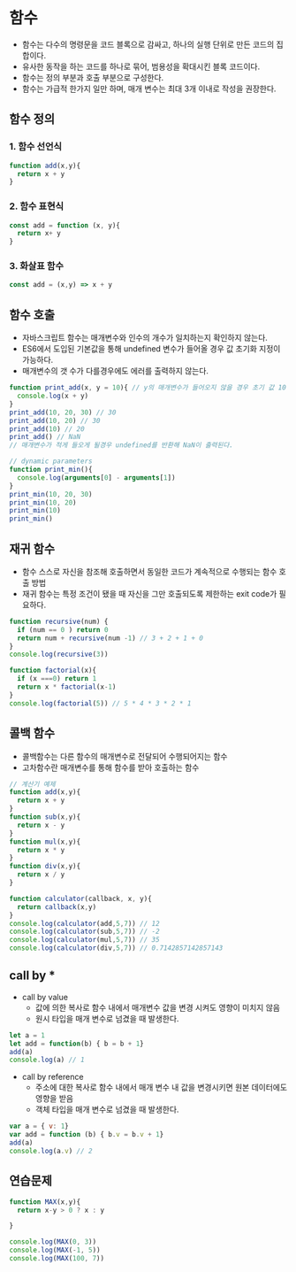 # 함수
- 함수는 다수의 명령문을 코드 블록으로 감싸고, 하나의 실행 단위로 만든 코드의 집합이다.
- 유사한 동작을 하는 코드를 하나로 묶어, 범용성을 확대시킨 블록 코드이다.
- 함수는 정의 부분과 호출 부분으로 구성한다.
- 함수는 가급적 한가지 일만 하며, 매개 변수는 최대 3개 이내로 작성을 권장한다.

## 함수 정의
### 1. 함수 선언식
```javascript
function add(x,y){
  return x + y
}
```
### 2. 함수 표현식
```javascript
const add = function (x, y){
  return x+ y
}
```
### 3. 화살표 함수
```javascript
const add = (x,y) => x + y
```

## 함수 호출
- 자바스크립트 함수는 매개변수와 인수의 개수가 일치하는지 확인하지 않는다.
- ES6에서 도입된 기본값을 통해 undefined 변수가 들어올 경우 값 초기화 지정이 가능하다.
- 매개변수의 갯 수가 다를경우에도 에러를 출력하지 않는다.
```javascript
function print_add(x, y = 10){ // y의 매개변수가 들어오지 않을 경우 초기 값 10
  console.log(x + y)
}
print_add(10, 20, 30) // 30
print_add(10, 20) // 30
print_add(10) // 20
print_add() // NaN
// 매개변수가 적게 들오게 될경우 undefined를 반환해 NaN이 출력된다.

// dynamic parameters
function print_min(){
  console.log(arguments[0] - arguments[1])
}
print_min(10, 20, 30)
print_min(10, 20)
print_min(10)
print_min()
```

## 재귀 함수
- 함수 스스로 자신을 참조해 호출하면서 동일한 코드가 계속적으로 수행되는 함수 호출 방법
- 재귀 함수는 특정 조건이 됐을 때 자신을 그만 호출되도록 제한하는 exit code가 필요하다.

```javascript
function recursive(num) {
  if (num == 0 ) return 0
  return num + recursive(num -1) // 3 + 2 + 1 + 0
}
console.log(recursive(3))

function factorial(x){
  if (x ===0) return 1
  return x * factorial(x-1)
}
console.log(factorial(5)) // 5 * 4 * 3 * 2 * 1
```

## 콜백 함수
- 콜백함수는 다른 함수의 매개변수로 전달되어 수행되어지는 함수
- 고차함수란 매개변수를 통해 함수를 받아 호출하는 함수

```javascript
// 계산기 예제
function add(x,y){
  return x + y
}
function sub(x,y){
  return x - y
}
function mul(x,y){
  return x * y
}
function div(x,y){
  return x / y
}

function calculator(callback, x, y){
  return callback(x,y)
}
console.log(calculator(add,5,7)) // 12
console.log(calculator(sub,5,7)) // -2 
console.log(calculator(mul,5,7)) // 35
console.log(calculator(div,5,7)) // 0.7142857142857143
```

## call by *
- call by value
  - 값에 의한 복사로 함수 내에서 매개변수 값을 변경 시켜도 영향이 미치지 않음
  - 원시 타입을 매개 변수로 넘겼을 때 발생한다.

```javascript
let a = 1
let add = function(b) { b = b + 1}
add(a)
console.log(a) // 1
```

- call by reference
  - 주소에 대한 복사로 함수 내에서 매개 변수 내 값을 변경시키면 원본 데이터에도 영향을 받음
  - 객체 타입을 매개 변수로 넘겼을 때 발생한다.

```javascript
var a = { v: 1}
var add = function (b) { b.v = b.v + 1} 
add(a)
console.log(a.v) // 2
```



## 연습문제
```javascript
function MAX(x,y){  
  return x-y > 0 ? x : y

}

console.log(MAX(0, 3))
console.log(MAX(-1, 5))
console.log(MAX(100, 7))
```

